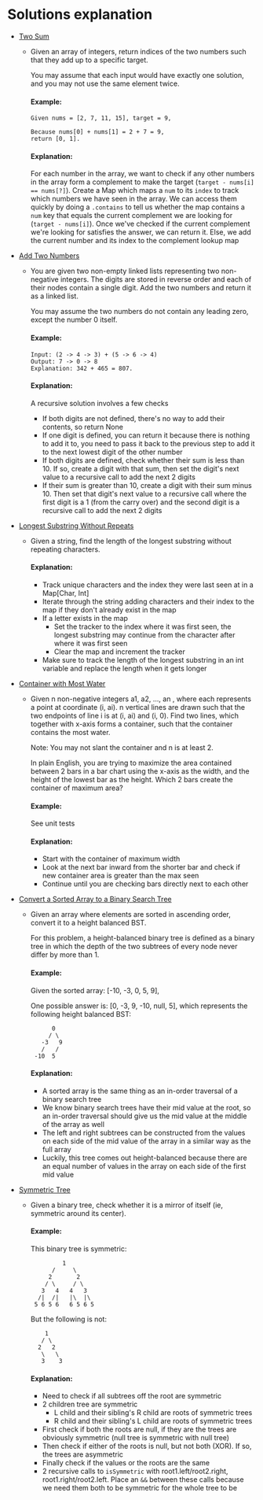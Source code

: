 # Solutions explanation

* [Two Sum](https://leetcode.com/problems/two-sum/)
    * Given an array of integers, return indices of the two numbers such that they add up to a specific target.

        You may assume that each input would have exactly one solution, and you may not use the same element twice.

        #### Example:

        ```
        Given nums = [2, 7, 11, 15], target = 9,

        Because nums[0] + nums[1] = 2 + 7 = 9,
        return [0, 1].
        ```

        #### Explanation:
        For each number in the array, we want to check if any other numbers in the array form a complement to make the target (`target - nums[i] == nums[?]`). Create a Map which maps a `num` to its `index` to track which numbers we have seen in the array. We can access them quickly by doing a `.contains` to tell us whether the map contains a `num` key that equals the current complement we are looking for (`target - nums[i]`). Once we've checked if the current complement we're looking for satisfies the answer, we can return it. Else, we add the current number and its index to the complement lookup map
        
        
* [Add Two Numbers](https://leetcode.com/problems/add-two-numbers/)
    * You are given two non-empty linked lists representing two non-negative integers. The digits are stored in reverse order and each of their nodes contain a single digit. Add the two numbers and return it as a linked list.
      
      You may assume the two numbers do not contain any leading zero, except the number 0 itself.
      #### Example:
        ```
        Input: (2 -> 4 -> 3) + (5 -> 6 -> 4)
        Output: 7 -> 0 -> 8
        Explanation: 342 + 465 = 807.
        ```
      
      #### Explanation:
      A recursive solution involves a few checks
      * If both digits are not defined, there's no way to add their contents, so return None
      * If one digit is defined, you can return it because there is nothing to add it to, you need to pass it back to the previous step to add it to the next lowest digit of the other number
      * If both digits are defined, check whether their sum is less than 10. If so, create a digit with that sum, then set the digit's next value to a recursive call to add the next 2 digits
      * If their sum is greater than 10, create a digit with their sum minus 10. Then set that digit's next value to a recursive call where the first digit is a 1 (from the carry over) and the second digit is a recursive call to add the next 2 digits
      
      
* [Longest Substring Without Repeats](https://leetcode.com/problems/longest-substring-without-repeating-characters/)
    * Given a string, find the length of the longest substring without repeating characters.
    
        #### Explanation:
        * Track unique characters and the index they were last seen at in a Map[Char, Int]
        * Iterate through the string adding characters and their index to the map if they don't already exist in the map
        * If a letter exists in the map
            * Set the tracker to the index where it was first seen, the longest substring may continue from the character after where it was first seen
            * Clear the map and increment the tracker
        * Make sure to track the length of the longest substring in an int variable and replace the length when it gets longer

* [Container with Most Water](https://leetcode.com/problems/container-with-most-water/) 
    * Given n non-negative integers a1, a2, ..., an , where each represents a point at coordinate (i, ai). n vertical lines are drawn such that the two endpoints of line i is at (i, ai) and (i, 0). Find two lines, which together with x-axis forms a container, such that the container contains the most water.
      
      Note: You may not slant the container and n is at least 2.
      
      In plain English, you are trying to maximize the area contained between 2 bars in a bar chart using the x-axis as the width, and the height of the lowest bar as the height. Which 2 bars create the container of maximum area?
      #### Example: 
      See unit tests
      
      #### Explanation:
      * Start with the container of maximum width
      * Look at the next bar inward from the shorter bar and check if new container area is greater than the max seen
      * Continue until you are checking bars directly next to each other
      
* [Convert a Sorted Array to a Binary Search Tree](https://leetcode.com/problems/convert-sorted-array-to-binary-search-tree/)
    * Given an array where elements are sorted in ascending order, convert it to a height balanced BST.
      
      For this problem, a height-balanced binary tree is defined as a binary tree in which the depth of the two subtrees of every node never differ by more than 1.
    
      #### Example:
      Given the sorted array: [-10, -3, 0, 5, 9],
      
      One possible answer is: [0, -3, 9, -10, null, 5], which represents the following height balanced BST:
      
      ```
            0
           / \
         -3   9
         /   /
       -10  5
      ```
      
      #### Explanation:
      * A sorted array is the same thing as an in-order traversal of a binary search tree
      * We know binary search trees have their mid value at the root, so an in-order traversal should give us the mid value at the middle of the array as well
      * The left and right subtrees can be constructed from the values on each side of the mid value of the array in a similar way as the full array
      * Luckily, this tree comes out height-balanced because there are an equal number of values in the array on each side of the first mid value
      
* [Symmetric Tree](https://leetcode.com/problems/symmetric-tree/)
    * Given a binary tree, check whether it is a mirror of itself (ie, symmetric around its center).
      
      #### Example:
      This binary tree is symmetric:
      ```
               1
            /     \
           2       2
          / \     / \
         3   4   4   3
        /|  /|   |\  |\
       5 6 5 6   6 5 6 5 
      ```
      
      But the following is not:
      ```
          1
         / \
        2   2
         \   \
         3    3
      ```
      
      #### Explanation:
      * Need to check if all subtrees off the root are symmetric
      * 2 children tree are symmetric
        * L child and their sibling's R child are roots of symmetric trees
        * R child and their sibling's L child are roots of symmetric trees
      * First check if both the roots are null, if they are the trees are obviously symmetric (null tree is symmetric with null tree)
      * Then check if either of the roots is null, but not both (XOR). If so, the trees are asymmetric
      * Finally check if the values or the roots are the same
      * 2 recursive calls to `isSymmetric` with root1.left/root2.right, root1.right/root2.left. Place an `&&` between these calls because we need them both to be symmetric for the whole tree to be
      
      
      
